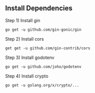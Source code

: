 ## Install Dependencies

Step 1)
    Install gin

    go get -u github.com/gin-gonic/gin

Step 2)
    Install cors

    get get -u github.com/gin-contrib/cors

Step 3)
    Install godotenv

    go get -u github.com/joho/godotenv

Step 4)
    Install crypto

    go get -u golang.org/x/crypto/...